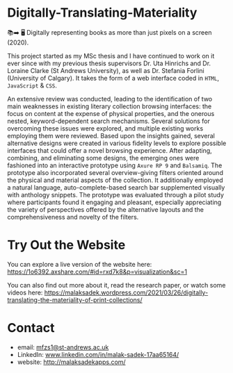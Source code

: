 # Digitally-Translating-Materiality
📚➡️ 🖥️ Digitally representing books as more than just pixels on a screen (2020).

This project started as my MSc thesis and I have continued to work on it ever since with my previous thesis supervisors Dr. Uta Hinrichs and Dr. Loraine Clarke (St Andrews University), as well as Dr. Stefania Forlini (University of Calgary). It takes the form of a web interface coded in `HTML`, `JavaScript` & `CSS`.

An extensive review was conducted, leading to the identification of two main weaknesses in existing literary collection browsing interfaces: the focus on content at the expense of physical properties, and the onerous nested, keyword-dependent search mechanisms. Several solutions for overcoming these issues were explored, and multiple existing works employing them were reviewed. Based upon the insights gained, several alternative designs were created in various fidelity levels to explore possible interfaces that could offer a novel browsing experience. After adapting, combining, and eliminating some designs, the emerging ones were fashioned into an interactive prototype using `Axure RP 9` and `Balsamiq`. The prototype also incorporated several overview-giving filters oriented around the physical and material aspects of the collection. It additionally employed a natural language, auto-complete-based search bar supplemented visually with anthology snippets. The prototype was evaluated through a pilot study where participants found it engaging and pleasant, especially appreciating the variety of perspectives offered by the alternative layouts and the comprehensiveness and novelty of the filters.

# Try Out the Website

You can explore a live version of the website here: https://1o6392.axshare.com/#id=rxd7k8&p=visualization&sc=1

You can also find out more about it, read the research paper, or watch some videos here: https://malaksadek.wordpress.com/2021/03/26/digitally-translating-the-materiality-of-print-collections/


# Contact

* email: mfzs1@st-andrews.ac.uk
* LinkedIn: www.linkedin.com/in/malak-sadek-17aa65164/
* website: http://malaksadekapps.com/
